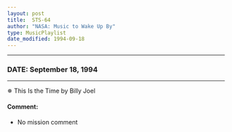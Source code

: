 ```yaml
---
layout: post
title:  STS-64
author: "NASA: Music to Wake Up By"
type: MusicPlaylist
date_modified: 1994-09-18
---
```


----
### DATE: September 18, 1994
----
✵ This Is the Time by Billy Joel

#### Comment:
* No mission comment

